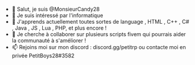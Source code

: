 - 👋 Salut, je suis @MonsieurCandy28
- 👀 Je suis intéressé par l'informatique
- 🌱 J'apprends actuellement toutes sortes de language , HTML , C++ , C# , Java , JS , Lua , PHP, et plus encore !
- 💞️ Je cherche à collaborer sur plusieurs scripts fivem qui pourrais aider la communauté à s'améliorer !
- 📫 Rejoins moi sur mon discord : discord.gg/petitrp ou contacte moi en privée PetitBoys28#3582

<!---
MonsieurCandy28/MonsieurCandy28 est un référentiel ✨ spécial ✨ car son `README.md` (ce fichier) apparaît sur votre profil GitHub.
Vous pouvez cliquer sur le lien Aperçu pour examiner vos modifications.
--->
